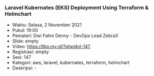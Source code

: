 
### Laravel Kubernates (EKS) Deployment Using Terraform & Helmchart

- Waktu: Selasa, 2 November 2021
- Pukul: 19:00
- Pemateri: Dwi Fahni Denny - DevOps Lead ZebraX
- Slide: empty
- Video: https://tbp.my.id/?phpidol-147
- Registrasi: empty
- Sesi: 147
- Kategori: aws, laravel, kubernates, terraform, helmchart
- Deskripsi: -
          